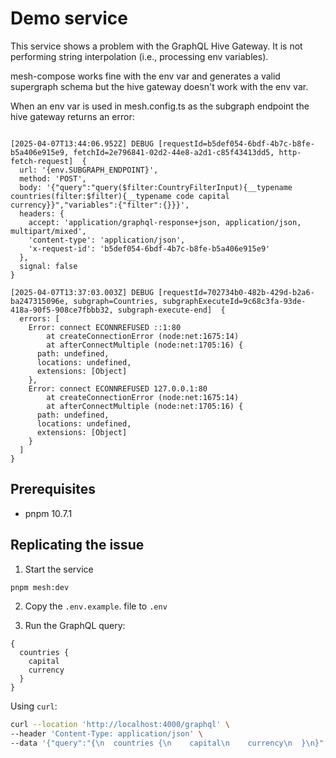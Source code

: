 # Demo service

This service shows a problem with the GraphQL Hive Gateway.
It is not performing string interpolation (i.e., processing env variables).

mesh-compose works fine with the env var and generates a valid supergraph schema but the hive gateway doesn't work with the env var.

When an env var is used in mesh.config.ts as the subgraph endpoint the hive gateway returns an error:

```

[2025-04-07T13:44:06.952Z] DEBUG [requestId=b5def054-6bdf-4b7c-b8fe-b5a406e915e9, fetchId=2e796841-02d2-44e8-a2d1-c85f43413dd5, http-fetch-request]  {
  url: '{env.SUBGRAPH_ENDPOINT}',
  method: 'POST',
  body: '{"query":"query($filter:CountryFilterInput){__typename countries(filter:$filter){__typename code capital currency}}","variables":{"filter":{}}}',
  headers: {
    accept: 'application/graphql-response+json, application/json, multipart/mixed',
    'content-type': 'application/json',
    'x-request-id': 'b5def054-6bdf-4b7c-b8fe-b5a406e915e9'
  },
  signal: false
}

[2025-04-07T13:37:03.003Z] DEBUG [requestId=702734b0-482b-429d-b2a6-ba247315096e, subgraph=Countries, subgraphExecuteId=9c68c3fa-93de-418a-90f5-908ce7fbbb32, subgraph-execute-end]  {
  errors: [
    Error: connect ECONNREFUSED ::1:80
        at createConnectionError (node:net:1675:14)
        at afterConnectMultiple (node:net:1705:16) {
      path: undefined,
      locations: undefined,
      extensions: [Object]
    },
    Error: connect ECONNREFUSED 127.0.0.1:80
        at createConnectionError (node:net:1675:14)
        at afterConnectMultiple (node:net:1705:16) {
      path: undefined,
      locations: undefined,
      extensions: [Object]
    }
  ]
}
```

## Prerequisites

- pnpm 10.7.1

## Replicating the issue

1. Start the service

```bash
pnpm mesh:dev
```

2. Copy the `.env.example`. file to `.env`

3. Run the GraphQL query:

```gql
{
  countries {
    capital
    currency
  }
}
```

Using `curl`:

```bash
curl --location 'http://localhost:4000/graphql' \
--header 'Content-Type: application/json' \
--data '{"query":"{\n  countries {\n    capital\n    currency\n  }\n}","variables":{}}'
```
